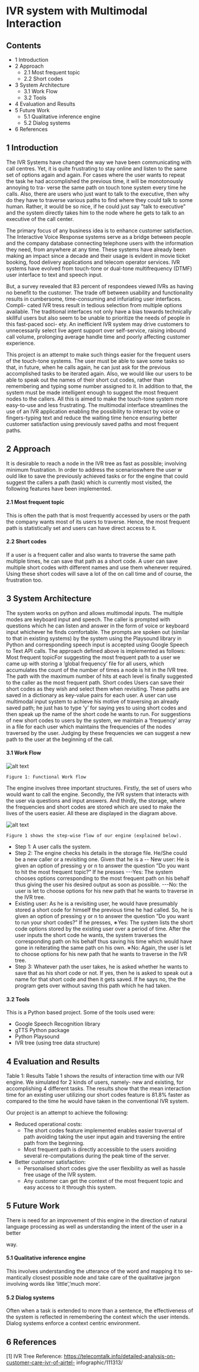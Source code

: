 # IVR system with Multimodal Interaction

## Contents

- 1 Introduction
- 2 Approach
   - 2.1 Most frequent topic
   - 2.2 Short codes
- 3 System Architecture
   - 3.1 Work Flow
   - 3.2 Tools
- 4 Evaluation and Results
- 5 Future Work
   - 5.1 Qualitative inference engine
   - 5.2 Dialog systems
- 6 References


## 1 Introduction

The IVR Systems have changed the way we have been communicating with call
centres. Yet, it is quite frustrating to stay online and listen to the same set of
options again and again. For cases where the user wants to repeat the task he
had accomplished the previous time, it will be monotonously annoying to tra-
verse the same path on touch tone system every time he calls. Also, there are
users who just want to talk to the executive, then why do they have to traverse
various paths to find where they could talk to some human. Rather, it would
be so nice, if he could just say ”talk to executive” and the system directly takes
him to the node where he gets to talk to an executive of the call center.

The primary focus of any business idea is to enhance customer satisfaction.
The Interactive Voice Response systems serve as a bridge between people and
the company database connecting telephone users with the information they
need, from anywhere at any time. These systems have already been making an
impact since a decade and their usage is evident in movie ticket booking, food
delivery applications and telecom operator services. IVR systems have evolved
from touch-tone or dual-tone multifrequency (DTMF) user interface to text and
speech input.

But, a survey revealed that 83 percent of respondees viewed IVRs as having
no benefit to the customer. The trade off between usability and functionality
results in cumbersome, time-consuming and infuriating user interfaces. Compli-
cated IVR tress result in tedious selection from multiple options available. The
traditional interfaces not only have a bias towards technically skillful users but
also seem to be unable to prioritize the needs of people in this fast-paced soci-
ety. An inefficient IVR system may drive customers to unnecessarily select live
agent support over self-service, raising inbound call volume, prolonging average
handle time and poorly affecting customer experience.

This project is an attempt to make such things easier for the frequent users
of the touch-tone systems. The user must be able to save some tasks so that,
in future, when he calls again, he can just ask for the previous accomplished
tasks to be iterated again. Also, we would like our users to be able to speak
out the names of their short cut codes, rather than remembering and typing
some number assigned to it. In addition to that, the system must be made
intelligent enough to suggest the most frequent nodes to the callers. All this
is aimed to make the touch-tone system more easy-to-use and less frustrating.
The multimodal interface streamlines the use of an IVR application enabling
the possibility to interact by voice or fingers-typing text and reduce the waiting
time hence ensuring better customer satisfaction using previously saved paths
and most frequent paths.


## 2 Approach

It is desirable to reach a node in the IVR tree as fast as possible; involving
minimum frustration. In order to address the scenarioswhere the user w ould
like to save the previously achieved tasks or for the engine that could suggest
the callers a path (task) which is currently most visited, the following features
have been implemented.

#### 2.1 Most frequent topic

This is often the path that is most frequently accessed by users or the path the
company wants most of its users to traverse. Hence, the most frequent path is
statistically set and users can have direct access to it.

#### 2.2 Short codes

If a user is a frequent caller and also wants to traverse the same path multiple
times, he can save that path as a short code. A user can save multiple short
codes with different names and use them whenever required. Using these short
codes will save a lot of the on call time and of course, the frustration too.

## 3 System Architecture
The system works on python and allows multimodal inputs. The multiple modes
are keyboard input and speech. The caller is prompted with questions which he
can listen and answer in the form of voice or keyboard input whichever he finds
comfortable. The prompts are spoken out (similar to that in existing systems)
by the system using the Playsound library in Python and corresponding speech
input is accepted using Google Speech to Text API calls. The approach defined
above is implemented as follows:
Most frequent topicFor suggesting the most frequent path to a user we
came up with storing a ’global frequency’ file for all users, which accumulates
the count of the number of times a node is hit in the IVR tree. The path with
the maximum number of hits at each level is finally suggested to the caller as
the most frequent path.
Short codes Users can save their short codes as they wish and select them
when revisiting. These paths are saved in a dictionary as key-value pairs for each
user. A user can use multimodal input system to achieve his motive of traversing
an already saved path; he just has to type ’y’ for saying yes to using short codes
and then speak up the name of the short code he wants to run. For suggestions
of new short codes to users by the system, we maintain a ’frequency’ array in a
file for each user which maintains the frequencies of the nodes traversed by the
user. Judging by these frequencies we can suggest a new path to the user at the
beginning of the call.


#### 3.1 Work Flow 
![alt text](https://github.com/Nikunj-Gupta/Engine/blob/master/fig.png "Functional Work flow ")

```
Figure 1: Functional Work flow 
```


The engine involves three important structures. Firstly, the set of users who
would want to call the engine. Secondly, the IVR system that interacts with
the user via questions and input answers. And thirdly, the storage, where the
frequencies and short codes are stored which are used to make the lives of the
users easier. All these are displayed in the diagram above.

![alt text](https://github.com/Nikunj-Gupta/Engine/blob/master/workflow.jpg "Figure 1 shows the step-wise flow of our engine (explained below)")
```
Figure 1 shows the step-wise flow of our engine (explained below). 
```

- Step 1: A user calls the system.
- Step 2: The engine checks his details in the storage file. He/She could
be a new caller or a revisiting one. Given that he is a
-- New user: He is given an option of pressing y or n to answer the
    question ”Do you want to hit the most frequent topic?” If he presses
       ---Yes: The system chooses options corresponding to the most
          frequent path on his behalf thus giving the user his desired output
          as soon as possible.
       ---No: the user is let to choose options for his new path that he
          wants to traverse in the IVR tree.
- Existing user: As he is a revisiting user, he would have presumably
    stored a short code for himself the previous time he had called. So,
    he is given an option of pressing y or n to answer the question ”Do
    you want to run your short codes?” If he presses,
       ∗Yes: The system lists the short code options stored by the
          existing user over a period of time. After the user inputs the
          short code he wants, the system traverses the corresponding path
          on his behalf thus saving his time which would have gone in
          reiterating the same path on his own.
       ∗No: Again, the user is let to choose options for his new path
          that he wants to traverse in the IVR tree.
- Step 3: Whatever path the user takes, he is asked whether he wants to
save that as his short code or not. If yes, then he is asked to speak out
a name for that short code and then it gets saved. If he says no, the the
program gets over without saving this path which he had taken.

#### 3.2 Tools

This is a Python based project. Some of the tools used were:

- Google Speech Recognition library
- gTTS Python package
- Python Playsound
- IVR tree (using tree data structure)


## 4 Evaluation and Results

Table 1: Results
Table 1 shows the results of interaction time with our IVR engine. We
simulated for 2 kinds of users, namely- new and existing, for accomplishing 4
different tasks. The results show that the mean interaction time for an existing
user utilizing our short codes feature is 81.8% faster as compared to the time
he would have taken in the conventional IVR system.

Our project is an attempt to achieve the following:

- Reduced operational costs:
    - The short codes feature implemented enables easier traversal of path
       avoiding taking the user input again and traversing the entire path
       from the beginning.
    - Most frequent path is directly accessible to the users avoiding several
       re-computations during the peak time of the server.
- Better customer satisfaction:
    - Personalised short codes give the user flexibility as well as hassle free
       usage of the IVR system.
    - Any customer can get the context of the most frequent topic and
       easy access to it through this system.

## 5 Future Work

There is need for an improvement of this engine in the direction of natural
language processing as well as understanding the intent of the user in a better


way.

#### 5.1 Qualitative inference engine

This involves understanding the utterance of the word and mapping it to se-
mantically closest possible node and take care of the qualitative jargon involving
words like ’little’,’much more’.

#### 5.2 Dialog systems

Often when a task is extended to more than a sentence, the effectiveness of the
system is reflected in remembering the context which the user intends. Dialog
systems enforce a context centric environment.

## 6 References

[1] IVR Tree Reference:
https://telecomtalk.info/detailed-analysis-on-customer-care-ivr-of-airtel-
infographic/111313/

